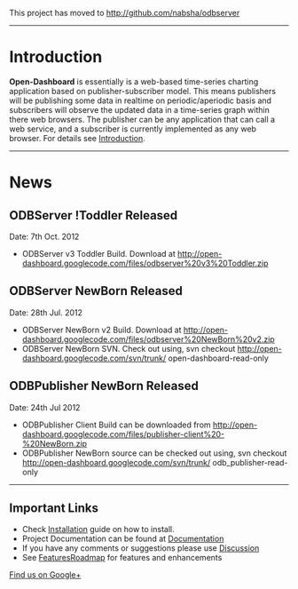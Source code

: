 This project has moved to http://github.com/nabsha/odbserver

---

# Introduction #
**Open-Dashboard** is essentially is a web-based time-series charting application based on publisher-subscriber model. This means publishers will be publishing some data in realtime on periodic/aperiodic basis and subscribers will observe the updated data in a time-series graph within there web browsers. The publisher can be any application that can call a web service, and a subscriber is currently implemented as any web browser. For details see [Introduction](Introduction.md).


---

# News #
## ODBServer !Toddler Released ##
Date: 7th Oct. 2012
  * ODBServer v3 Toddler Build. Download at http://open-dashboard.googlecode.com/files/odbserver%20v3%20Toddler.zip
## ODBServer NewBorn Released ##
Date: 28th Jul. 2012
  * ODBServer NewBorn v2 Build. Download at http://open-dashboard.googlecode.com/files/odbserver%20NewBorn%20v2.zip
  * ODBServer NewBorn SVN. Check out using, svn checkout http://open-dashboard.googlecode.com/svn/trunk/ open-dashboard-read-only
## ODBPublisher NewBorn Released ##
Date: 24th Jul 2012
  * ODBPublisher Client Build can be downloaded from http://open-dashboard.googlecode.com/files/publisher-client%20-%20NewBorn.zip
  * ODBPublisher NewBorn source can be checked out using, svn checkout http://open-dashboard.googlecode.com/svn/trunk/ odb\_publisher-read-only

---


## Important Links ##
  * Check [Installation](Installation.md) guide on how to install.
  * Project Documentation can be found at [Documentation](Documentation.md)
  * If you have any comments or suggestions please use [Discussion](Discussion.md)
  * See [FeaturesRoadmap](FeaturesRoadmap.md) for features and enhancements

<a href='https://plus.google.com/100267622969681575270'>Find us on Google+</a>